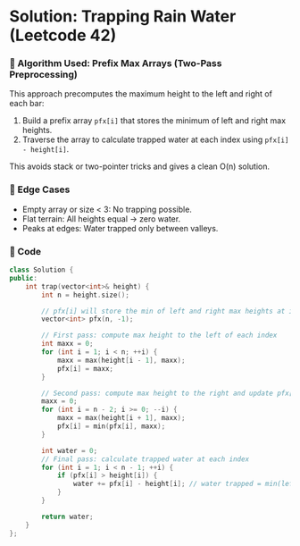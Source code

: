 # Solution: Trapping Rain Water (Leetcode 42)

### 🧠 Algorithm Used: Prefix Max Arrays (Two-Pass Preprocessing)

This approach precomputes the maximum height to the left and right of each bar:

1. Build a prefix array `pfx[i]` that stores the minimum of left and right max heights.
2. Traverse the array to calculate trapped water at each index using `pfx[i] - height[i]`.

This avoids stack or two-pointer tricks and gives a clean O(n) solution.

### 🧪 Edge Cases

- Empty array or size < 3: No trapping possible.
- Flat terrain: All heights equal → zero water.
- Peaks at edges: Water trapped only between valleys.

### 🧾 Code

```cpp
class Solution {
public:
    int trap(vector<int>& height) {
        int n = height.size();

        // pfx[i] will store the min of left and right max heights at index i
        vector<int> pfx(n, -1);

        // First pass: compute max height to the left of each index
        int maxx = 0;
        for (int i = 1; i < n; ++i) {
            maxx = max(height[i - 1], maxx);
            pfx[i] = maxx;
        }

        // Second pass: compute max height to the right and update pfx[i] with min(left, right)
        maxx = 0;
        for (int i = n - 2; i >= 0; --i) {
            maxx = max(height[i + 1], maxx);
            pfx[i] = min(pfx[i], maxx);
        }

        int water = 0;
        // Final pass: calculate trapped water at each index
        for (int i = 1; i < n - 1; ++i) {
            if (pfx[i] > height[i]) {
                water += pfx[i] - height[i]; // water trapped = min(left, right) - current height
            }
        }

        return water;
    }
};
```
